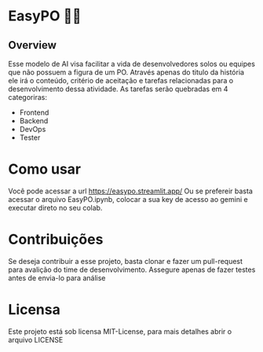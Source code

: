 # EasyPO :teacher:

## Overview
Esse modelo de AI visa facilitar a vida de desenvolvedores solos ou equipes que não possuem a figura de um PO.
Através apenas do titulo da história ele irá o conteúdo, critério de aceitação e tarefas relacionadas para o desenvolvimento dessa atividade. 
As tarefas serão quebradas em 4 categoriras:
 * Frontend
 * Backend
 * DevOps
 * Tester

# Como usar
Você pode acessar a url https://easypo.streamlit.app/
Ou se prefereir basta acessar o arquivo EasyPO.ipynb, colocar a sua key de acesso ao gemini e executar direto no seu colab.

# Contribuições
Se deseja contribuir a esse projeto, basta clonar e fazer um pull-request para avalição do time de desenvolvimento. Assegure apenas
de fazer testes antes de envia-lo para análise

# Licensa
Este projeto está sob licensa MIT-License, para mais detalhes abrir o arquivo LICENSE
   
